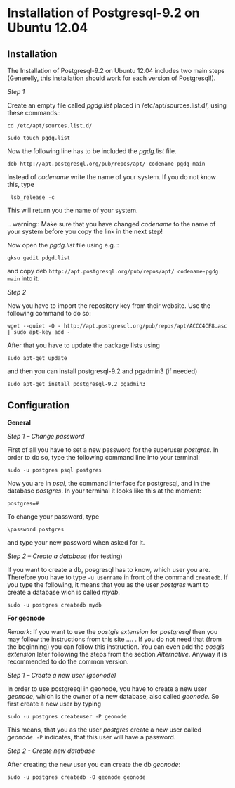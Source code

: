 Installation of Postgresql-9.2 on Ubuntu 12.04 
==============================================

Installation
------------

The Installation of Postgresql-9.2 on Ubuntu 12.04 includes two main steps (Generelly, this installation should work for each version of Postgresql!). 



*Step 1*

Create an empty file called *pgdg.list* placed in /etc/apt/sources.list.d/, using these commands::

	cd /etc/apt/sources.list.d/
	
	sudo touch pgdg.list
  
Now the following line has to be included the *pgdg.list* file.

	deb http://apt.postgresql.org/pub/repos/apt/ codename-pgdg main
	
Instead of *codename* write the name of your system. If you do not know this, type

	 lsb_release -c

This will return you the name of your system.

.. warning::
Make sure that you have changed *codename* to the name of your system before you copy the link in the next step!

Now open the *pgdg.list* file using e.g.::

	gksu gedit pdgd.list
	
and copy deb `http://apt.postgresql.org/pub/repos/apt/ codename-pgdg main` into it.


*Step 2*

Now you have to import the repository key from their website. Use the following command to do so:

	wget --quiet -O - http://apt.postgresql.org/pub/repos/apt/ACCC4CF8.asc | sudo apt-key add -

After that you have to update the package lists using

	sudo apt-get update
	
and then you can install postgresql-9.2 and pgadmin3 (if needed)

	sudo apt-get install postgresql-9.2 pgadmin3


Configuration
-------------

**General**

*Step 1 – Change password*

First of all you have to set a new password for the superuser *postgres*. In order to do so, type the following command line into your terminal:

	sudo -u postgres psql postgres
	
Now you are in *psql*, the command interface for postgresql, and in the database *postgres*. In your terminal it looks like this at the moment:

	postgres=#

To change your password, type

	\password postgres
	
and type your new password when asked for it.



*Step 2 – Create a database* (for testing)

If you want to create a db, posgresql has to know, which user you are. Therefore you have to type `-u username` in front of the command `createdb`. If you type the following, it means that you as the user *postgres* want to create a database wich is called *mydb*.

	sudo -u postgres createdb mydb


**For geonode**

*Remark*: If you want to use the *postgis extension* for *postgresql* then you may follow the instructions from this site .... .
If you do not need that (from the beginning) you can follow this instruction. You can even add the *posgis extension* later following the steps from the section *Alternative*. Anyway it is recommended to do the common version. 


*Step 1 – Create a new user (geonode)*

In order to use postgresql in geonode, you have to create a new user *geonode*, which is the owner of a new database, also called *geonode*. So first create a new user by typing

	sudo -u postgres createuser -P geonode

This means, that you as the user *postgres* create a new user called *geonode*. `-P` indicates, that this user will have a password. 



*Step 2 - Create new database*

After creating the new user you can create the db *geonode*:

	sudo -u postgres createdb -O geonode geonode
	
	
